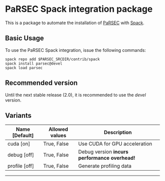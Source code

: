 PaRSEC Spack integration package
================================

This is a package to automate the installation of [PaRSEC] with [Spack].


## Basic Usage

To use the PaRSEC Spack integration, issue the following commands:

```shell
spack repo add $PARSEC_SRCDIR/contrib/spack
spack install parsec@devel
spack load parsec
```


## Recommended version

Until the next stable release (2.0), it is recommended to use the _devel_ version.


## Variants

  Name [Default] |  Allowed values  | Description
---------------- | ---------------- | ----------------------------------------------
  cuda [on]      |  True, False     | Use CUDA for GPU acceleration
  debug [off]    |  True, False     | Debug version **incurs performance overhead!**
  profile [off]  |  True, False     | Generate profiling data


*****************************************************************************************

[PaRSEC]: http://icl.utk.edu/parsec/
[Spack]: https://spack.readthedocs.io/en/latest/index.html
[DPlasma]: http://icl.utk.edu/dplasma/
[ScaLAPACK]: http://www.netlib.org/scalapack/
[Plasma]: https://bitbucket.org/icl/plasma
[plasma-installer]: http://icl.cs.utk.edu/projectsfiles/plasma/pubs/plasma-installer_2.8.0.tar.gz
[plasma-tarball]: https://bitbucket.org/icl/plasma/downloads/plasma-2.8.tar.gz
